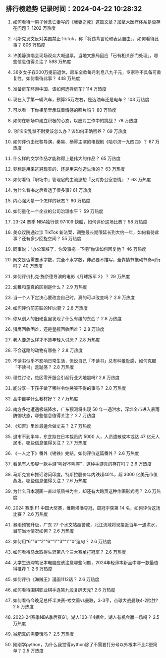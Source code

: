 
## 排行榜趋势 记录时间：2024-04-22 10:28:32
  
  1. 如何看待一男子悼念亡妻写的《我妻之死》这篇文章？加拿大医疗体系是否存在问题？ 1202 万热度
    
  2. 马斯克发文反对美国禁止TikTok，称「将违背言论和表达自由」，如何看待此事？ 806 万热度
    
  3. 许美静演唱会现场观众大喊退票，当地文旅局回应「已有相关部门处理」，哪些信息值得关注？ 598 万热度
    
  4. 36岁女子存300万提前退休，房车全款每月利息八九千元，专家称不具备可重复性，如何看待此事？ 448 万热度
    
  5. 准备房车环游中国，该如何选择房车? 114 万热度
    
  6. 现在入手第一辆汽车，预算25万左右，是选油车还是电车？ 103 万热度
    
  7. 可以看一下你相册里承载着情感的照片吗？ 80 万热度
    
  8. 如何在职场中建立积极的心态，以应对工作中的挑战？ 76 万热度
    
  9. 1岁宝宝乳糖不耐受该怎么办？该如何正确喂养？ 69 万热度
    
  10. 如何评价由张黎导演，秦昊、杨幂主演的电视剧《哈尔滨一九四四》？ 67 万热度
    
  11. 什么样的文学作品才能称得上是伟大的作品？ 65 万热度
    
  12. 梦想是用来逃避现实的，还是用来创造生活的？ 63 万热度
    
  13. 如何看待『职场中』管理层的主流思想『反对办公室恋情』？ 63 万热度
    
  14. 为什么看书之后看透了很多事? 61 万热度
    
  15. 内心强大是一个怎样的状态？ 60 万热度
    
  16. 如何量化一个企业的公司治理水平？ 59 万热度
    
  17. 23-24 赛季 NBA独行侠 97:109 快船，如何评价这场比赛？ 58 万热度
    
  18. 美众议院通过涉 TikTok 新法案，调整最长期限延长到大约一年，如何看待此事？还有多少回旋空间？ 55 万热度
    
  19. 同事说：“办公室脏了，你没事拖一下吧”你该如何回复他？ 46 万热度
    
  20. 网文是否需要水字数，完全不水字数，非必要不描写，全靠情节拖动节奏可行吗？ 40 万热度
    
  21. 如何评价扎克·施奈德导演的电影《月球叛军 2》？ 29 万热度
    
  22. 幼稚和童真的区别是什么？ 2.9 万热度
    
  23. 当一个人下定决心要改变自己时，真的可以改变吗？ 2.9 万热度
    
  24. 如何评价前苏联的N1火箭？ 2.8 万热度
    
  25. 你从别人的旧硬盘里发现了什么有趣的东西？ 2.8 万热度
    
  26. 猎鹰回收困难，还是星舰回收困难？ 2.8 万热度
    
  27. 老人要怎么样才不遭年轻人讨厌？ 2.8 万热度
    
  28. 不会迷路的动物有哪些？ 2.8 万热度
    
  29. 不读书似乎不影响日常生活，但说自己「不读书」总有种羞耻感，如何克服「不读书」羞耻感？ 2.8 万热度
    
  30. 理性讨论，绝区零开服会引起行业大地震吗? 2.8 万热度
    
  31. 能分享一下孩子做了哪些令你哭笑不得的事吗？ 2.8 万热度
    
  32. 高中自学什么教材好？ 2.7 万热度
    
  33. 南方多地遭遇极端降水，广东预测将出现 50 年一遇洪水，深圳全市进入暴雨防御状态，哪些信息值得关注？ 2.7 万热度
    
  34. 《知否》里谁最适合做丈夫？ 2.7 万热度
    
  35. 退市不到半年，东芝拟在日本裁员约 5000 人，人员遣散成本或达 47 亿元人民币，哪些信息值得关注？ 2.7 万热度
    
  36. 《一人之下》番外《锈铁》完结，如何评价这篇番外？ 2.6 万热度
    
  37. 看见有人形容一款手游“叫好不叫座”，这种手游真的存在吗？ 2.6 万热度
    
  38. 马斯克宣布推迟访问印度，特斯拉股价年内跌超40%，超 3000 亿美元市值蒸发，哪些信息值得关注？ 2.6 万热度
    
  39. 为什么日本漫画一直以纸质书为主，却还有大跨页这种作画形式呢？ 2.6 万热度
    
  40. 2024 赛季 F1 中国大奖赛，维斯塔潘夺冠，周冠宇获第 14 名，如何评价这场比赛？ 2.6 万热度
    
  41. 暴雨预警升级，广东 27 个水文站超警戒，北江流域将现接近百年一遇洪水，目前当地情况如何？ 2.6 万热度
    
  42. 如何用“6”“6”“2”“6”“1”“3”“1”“0”造句？ 2.6 万热度
    
  43. 如何看待马龙取得生涯第八个三大赛单打冠军？ 2.6 万热度
    
  44. 大学生选购笔记本电脑应该注意哪些问题，2024年轻薄本新品中哪一款最值得推荐？ 2.6 万热度
    
  45. 如何评价《海贼王》漫画1112话？ 2.6 万热度
    
  46. 如何看待围棋职业棋手连笑九段复辟天元? 2.6 万热度
    
  47. 如何看待今晚足总杯半决赛-考文垂vs曼联，3-3平，点球大战曼联4-2险胜? 2.5 万热度
    
  48. 2023-24赛季NBA季后赛G1，湖人103-114掘金，湖人有机会赢一场吗？ 2.5 万热度
    
  49. 减肥真的需要饿吗？ 2.5 万热度
    
  50. 刚刚学python，为什么我觉得python除了不需要打分号以外根本不比C更简单？ 2.5 万热度
    